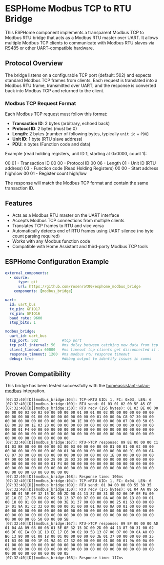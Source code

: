 # ESPHome Modbus TCP to RTU Bridge

This ESPHome component implements a transparent Modbus TCP to Modbus RTU bridge that acts as a Modbus RTU master over UART. It allows multiple Modbus TCP clients to communicate with Modbus RTU slaves via RS485 or other UART-compatible hardware.

## Protocol Overview

The bridge listens on a configurable TCP port (default: 502) and expects standard Modbus TCP frames from clients. Each request is translated into a Modbus RTU frame, transmitted over UART, and the response is converted back into Modbus TCP and returned to the client.

### Modbus TCP Request Format

Each Modbus TCP request must follow this format:

- **Transaction ID**: 2 bytes (arbitrary, echoed back)
- **Protocol ID**: 2 bytes (must be 0)
- **Length**: 2 bytes (number of following bytes, typically `unit id` + `PDU`)
- **Unit ID**: 1 byte (RTU slave address)
- **PDU**: n bytes (Function code and data)

Example (read holding registers, unit ID 1, starting at 0x0000, count 1):

00 01   - Transaction ID
00 00   - Protocol ID
00 06   - Length
01      - Unit ID (RTU address)
03      - Function code (Read Holding Registers)
00 00   - Start address high/low
00 01   - Register count high/low

The response will match the Modbus TCP format and contain the same transaction ID.

## Features

- Acts as a Modbus RTU master on the UART interface
- Accepts Modbus TCP connections from multiple clients
- Translates TCP frames to RTU and vice versa
- Automatically detects end of RTU frames using UART silence (no byte count parsing required)
- Works with any Modbus function code
- Compatible with Home Assistant and third-party Modbus TCP tools

## ESPHome Configuration Example

```yaml
external_components:
  - source:
      type: git
      url: https://github.com/rosenrot00/esphome_modbus_bridge
    components: [modbus_bridge]

uart:
  id: uart_bus
  tx_pin: GPIO17
  rx_pin: GPIO16
  baud_rate: 9600
  stop_bits: 1

modbus_bridge:
  uart_id: uart_bus
  tcp_port: 502           #tcp port
  tcp_poll_interval: 50   #ms delay between catching new data from tcp
  client_timeout: 60000   #ms timeout tcp clients get disconnected if inactive
  response_timeout: 1200  #ms modbus rtu response timeout
  debug: true             #debug output to identify issues in comms
```
## Proven Compatibility

This bridge has been tested successfully with the [homeassistant-solax-modbus](https://github.com/wills106/homeassistant-solax-modbus) integration.
```
[07:32:40][D][modbus_bridge:104]: TCP->RTU UID: 1, FC: 0x03, LEN: 6
[07:32:40][D][modbus_bridge:109]: RTU send: 01 03 01 02 00 5F A5 CE 
[07:32:40][D][modbus_bridge:150]: RTU recv (195 bytes): 01 03 BE 00 00 00 00 00 03 00 03 00 00 00 00 00 01 00 01 00 02 00 00 00 00 00 00 00 00 00 00 00 01 00 00 00 00 00 00 00 00 00 01 00 00 0A C8 07 30 00 00 00 00 00 00 00 00 00 00 00 00 00 1E 00 00 00 00 00 00 07 D0 00 50 03 E8 00 28 00 1E 03 20 00 00 00 00 00 00 00 00 00 00 00 00 00 00 00 00 00 00 01 F4 00 00 00 00 00 00 00 00 00 00 00 00 00 00 00 00 00 00 00 00 00 00 00 00 00 00 00 00 00 00 00 00 00 00 00 00 00 00 00 00 00 00 00 00 00 00 00 00 00 00 00 00
[07:32:40][D][modbus_bridge:167]: RTU->TCP response: 09 BE 00 00 00 C1 01 03 BE 00 00 00 00 00 03 00 03 00 00 00 00 00 01 00 01 00 02 00 00 00 00 00 00 00 00 00 00 00 01 00 00 00 00 00 00 00 00 00 01 00 00 0A C8 07 30 00 00 00 00 00 00 00 00 00 00 00 00 00 1E 00 00 00 00 00 00 07 D0 00 50 03 E8 00 28 00 1E 03 20 00 00 00 00 00 00 00 00 00 00 00 00 00 00 00 00 00 00 01 F4 00 00 00 00 00 00 00 00 00 00 00 00 00 00 00 00 00 00 00 00 00 00 00 00 00 00 00 00 00 00 00 00 00 00 00 00 00 00 00 00 00 00 00 00 00 00 00
[07:32:40][D][modbus_bridge:168]: Response time: 106ms
[07:32:40][D][modbus_bridge:104]: TCP->RTU UID: 1, FC: 0x04, LEN: 6
[07:32:40][D][modbus_bridge:109]: RTU send: 01 04 00 00 00 55 30 35 
[07:32:40][D][modbus_bridge:150]: RTU recv (175 bytes): 01 04 AA 09 65 00 0B 01 5E 0F 32 15 DC 00 2D 00 44 13 87 00 31 00 02 06 DF 0E EA 00 1E 10 EE 17 E6 00 02 09 5B 13 87 00 07 00 00 0A A8 00 B6 13 80 00 01 00 18 00 01 00 00 00 00 00 3E 01 37 00 00 00 00 00 25 01 63 00 00 00 1F 01 9A 01 C2 32 00 00 00 00 01 00 00 01 9A 00 0A 00 01 00 00 00 00 00 00 00 00 00 00 00 00 00 00 00 00 00 00 00 00 00 00 00 00 00 00 00 00 00 00 00 00 00 00 00 00 00 00 00 00 00 00 00 00 00 00 00 00 00 00 00 00 00 00 05 50 00 00 00 5B
[07:32:40][D][modbus_bridge:167]: RTU->TCP response: 09 BF 00 00 00 AD 01 04 AA 09 65 00 0B 01 5E 0F 32 15 DC 00 2D 00 44 13 87 00 31 00 02 06 DF 0E EA 00 1E 10 EE 17 E6 00 02 09 5B 13 87 00 07 00 00 0A A8 00 B6 13 80 00 01 00 18 00 01 00 00 00 00 00 3E 01 37 00 00 00 00 00 25 01 63 00 00 00 1F 01 9A 01 C2 32 00 00 00 00 01 00 00 01 9A 00 0A 00 01 00 00 00 00 00 00 00 00 00 00 00 00 00 00 00 00 00 00 00 00 00 00 00 00 00 00 00 00 00 00 00 00 00 00 00 00 00 00 00 00 00 00 00 00 00 00 00 00 00 00 00 00 00 00 05
[07:32:40][D][modbus_bridge:168]: Response time: 117ms
```
